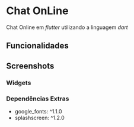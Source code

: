 # Chat OnLine
Chat Online em *flutter* utilizando a linguagem *dart*

## Funcionalidades

## Screenshots

### Widgets


### Dependências Extras
  - google_fonts: ^1.1.0
  - splashscreen: ^1.2.0
